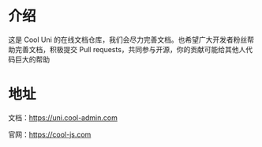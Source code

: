 # 介绍

这是 Cool Uni 的在线文档仓库，我们会尽力完善文档。也希望广大开发者粉丝帮助完善文档，积极提交 Pull requests，共同参与开源，你的贡献可能给其他人代码巨大的帮助

# 地址

文档：https://uni.cool-admin.com

官网：https://cool-js.com
